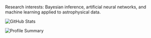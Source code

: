 <!-- Computational physicist and writer. -->

Research interests: Bayesian inference, artificial neural networks, and machine learning applied to astrophysical data.

![GitHub Stats](https://github-readme-stats.vercel.app/api?username=igomezv&show_icons=true&theme=dark)

![Profile Summary](https://github-profile-summary-cards.vercel.app/api/cards/profile-details?username=igomezv&theme=default)


<!-- <img width="50%" src="https://github-readme-streak-stats.herokuapp.com/?user=igomezv&theme=dark" />  
<p align="center">
  <img width="50%" src="https://github-readme-stats.vercel.app/api?username=igomezv&show_icons=true&theme=dark" /> 
  ![GitHub Streak](https://github-readme-streak-stats.herokuapp.com?user=igomezv&theme=dark&layout=compact)
</p>
... [![Isidro's github stats](https://github-readme-stats.vercel.app/api?username=igomezv&hide=issues&show_icons=true&theme=dark)](https://github.com/anuraghazra/github-readme-stats)
![](https://github-profile-summary-cards.vercel.app/api/cards/profile-details?username=igomezv&theme=default)

-->
